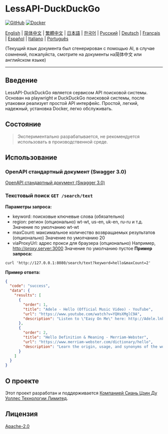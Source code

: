 # LessAPI-DuckDuckGo

[![GitHub](https://img.shields.io/github/license/lessapidev/lessapi-duckduckgo?style=for-the-badge)](https://github.com/username/lessapi-duckduckgo)
[![Docker](https://img.shields.io/docker/pulls/lessapidev/lessapi-duckduckgo?style=for-the-badge)](https://hub.docker.com/r/lessapidev/lessapi-duckduckgo)

[English](./../../README.md) |
[简体中文](./../zhs/README.md) |
[繁體中文](./../zht/README.md) |
[日本語](./../ja/README.md) |
[한국어](./../ko/README.md) |
[Русский](./../ru/README.md) |
[Deutsch](./../de/README.md) |
[Français](./../fr/README.md) |
[Español](./../es/README.md) |
[Italiano](./../it/README.md) |
[Português](./../pt/README.md)

(Текущий язык документа был сгенерирован с помощью AI, в случае сомнений, пожалуйста, смотрите на документы на简体中文
или английском языке)

---

## Введение

LessAPI-DuckDuckGo является сервисом API поисковой системы.
Основан на playwright и DuckDuckGo поисковой системы, после упаковки реализует простой API интерфейс.
Простой, легкий, надежный, установка Docker, легко обслуживать.

## Состояние

> Экспериментально разрабатывается, не рекомендуется использовать в производственной среде.

## Использование

### OpenAPI стандартный документ (Swagger 3.0)

[OpenAPI стандартный документ (Swagger 3.0)](./../../lessapi-duckduckgo.openapi.json)

### Текстовый поиск `GET /search/text`

**Параметры запроса:**

- keyword: поисковые ключевые слова (обязательно)
- region: регион (опционально)  wt-wt, us-en, uk-en, ru-ru и т.д. Значение по умолчанию wt-wt
- maxCount: максимальное количество возвращаемых результатов (опционально)  Значение по умолчанию 20
- viaProxyUrl: адрес прокси для браузера (опционально)  Например, http://proxy.server:3000  Значение по умолчанию пустое
  **Пример запроса:**

```shell
curl 'http://127.0.0.1:8080/search/text?keyword=hello&maxCount=2'
```

**Пример ответа:**

```json
{
  "code": "success",
  "data": {
    "results": [
      {
        "order": 1,
        "title": "Adele - Hello (Official Music Video) - YouTube",
        "url": "https://www.youtube.com/watch?v=YQHsXMglC9A",
        "description": "Listen to \"Easy On Me\" here: http://Adele.lnk.to/EOMPre-order Adele's new album \"30\" before its release on November 19: https://www.adele.comShop the \"Adele..."
      },
      {
        "order": 2,
        "title": "Hello Definition & Meaning - Merriam-Webster",
        "url": "https://www.merriam-webster.com/dictionary/hello",
        "description": "Learn the origin, usage, and synonyms of the word hello, an expression or gesture of greeting. See examples of hello in sentences and related words from the dictionary."
      }
    ]
  }
}
```

## О проекте

Этот проект разработан и поддерживается [Компанией Сиань Цзин Ду Уоллес Технологии Лимитед](https://gentletld.cn).

## Лицензия

[Apache-2.0](./../../LICENSE)
